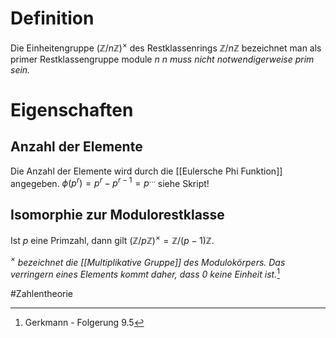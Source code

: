 # Definition
Die Einheitengruppe $(\mathbb{Z}/n\mathbb{Z})^\times$ des Restklassenrings $\mathbb{Z}/n\mathbb{Z}$ bezeichnet man als primer Restklassengruppe module $n$
*$n$ muss nicht notwendigerweise prim sein.*

# Eigenschaften
## Anzahl der Elemente
Die Anzahl der Elemente wird durch die [[Eulersche Phi Funktion]] angegeben.
$\phi(p^r) = p^r - p^{r-1} = p^{...}$
siehe Skript!

## Isomorphie zur Modulorestklasse
Ist $p$ eine Primzahl, dann gilt $(\mathbb{Z}/p\mathbb{Z})^\times = \mathbb{Z}/(p-1)\mathbb{Z}$.

*$^\times$ bezeichnet die [[Multiplikative Gruppe]] des Modulokörpers. Das verringern eines Elements kommt daher, dass $0$ keine Einheit ist.*[^1]


#Zahlentheorie 


[^1]: Gerkmann - Folgerung 9.5